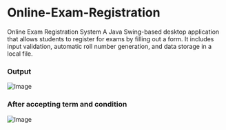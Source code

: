 # Online-Exam-Registration
Online Exam Registration System A Java Swing-based desktop application that allows students to register for exams by filling out a form. It includes input validation, automatic roll number generation, and data storage in a local file.
### Output
![Image](https://github.com/user-attachments/assets/1cfa5ba9-e2a0-4e16-a076-ba355c389b63)
### After accepting term and  condition
![Image](https://github.com/user-attachments/assets/1e8d6021-64dd-428b-b832-a2a7d6526063)
